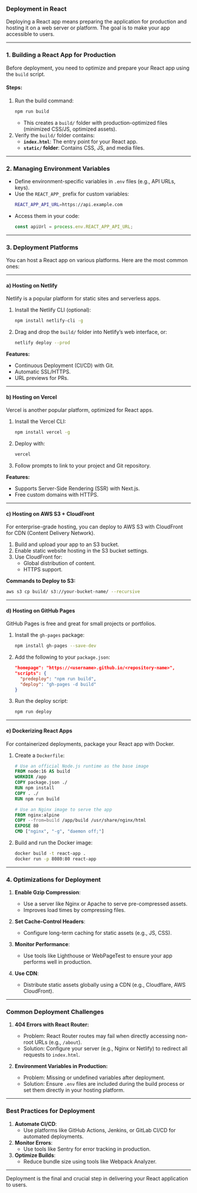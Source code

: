 ### **Deployment in React**

Deploying a React app means preparing the application for production and hosting it on a web server or platform. The goal is to make your app accessible to users.

---

### **1. Building a React App for Production**
Before deployment, you need to optimize and prepare your React app using the `build` script.

#### **Steps:**
1. Run the build command:
   ```bash
   npm run build
   ```
   - This creates a `build/` folder with production-optimized files (minimized CSS/JS, optimized assets).
2. Verify the `build/` folder contains:
   - **`index.html`**: The entry point for your React app.
   - **`static/` folder**: Contains CSS, JS, and media files.

---

### **2. Managing Environment Variables**
- Define environment-specific variables in `.env` files (e.g., API URLs, keys).
- Use the `REACT_APP_` prefix for custom variables:
  ```bash
  REACT_APP_API_URL=https://api.example.com
  ```
- Access them in your code:
  ```javascript
  const apiUrl = process.env.REACT_APP_API_URL;
  ```

---

### **3. Deployment Platforms**
You can host a React app on various platforms. Here are the most common ones:

---

#### **a) Hosting on Netlify**
Netlify is a popular platform for static sites and serverless apps.

1. Install the Netlify CLI (optional):
   ```bash
   npm install netlify-cli -g
   ```
2. Drag and drop the `build/` folder into Netlify’s web interface, or:
   ```bash
   netlify deploy --prod
   ```

**Features:**
- Continuous Deployment (CI/CD) with Git.
- Automatic SSL/HTTPS.
- URL previews for PRs.

---

#### **b) Hosting on Vercel**
Vercel is another popular platform, optimized for React apps.

1. Install the Vercel CLI:
   ```bash
   npm install vercel -g
   ```
2. Deploy with:
   ```bash
   vercel
   ```
3. Follow prompts to link to your project and Git repository.

**Features:**
- Supports Server-Side Rendering (SSR) with Next.js.
- Free custom domains with HTTPS.

---

#### **c) Hosting on AWS S3 + CloudFront**
For enterprise-grade hosting, you can deploy to AWS S3 with CloudFront for CDN (Content Delivery Network).

1. Build and upload your app to an S3 bucket.
2. Enable static website hosting in the S3 bucket settings.
3. Use CloudFront for:
   - Global distribution of content.
   - HTTPS support.

**Commands to Deploy to S3:**
```bash
aws s3 cp build/ s3://your-bucket-name/ --recursive
```

---

#### **d) Hosting on GitHub Pages**
GitHub Pages is free and great for small projects or portfolios.

1. Install the `gh-pages` package:
   ```bash
   npm install gh-pages --save-dev
   ```
2. Add the following to your `package.json`:
   ```json
   "homepage": "https://<username>.github.io/<repository-name>",
   "scripts": {
     "predeploy": "npm run build",
     "deploy": "gh-pages -d build"
   }
   ```
3. Run the deploy script:
   ```bash
   npm run deploy
   ```

---

#### **e) Dockerizing React Apps**
For containerized deployments, package your React app with Docker.

1. Create a `Dockerfile`:
   ```dockerfile
   # Use an official Node.js runtime as the base image
   FROM node:16 AS build
   WORKDIR /app
   COPY package.json ./
   RUN npm install
   COPY . ./
   RUN npm run build

   # Use an Nginx image to serve the app
   FROM nginx:alpine
   COPY --from=build /app/build /usr/share/nginx/html
   EXPOSE 80
   CMD ["nginx", "-g", "daemon off;"]
   ```
2. Build and run the Docker image:
   ```bash
   docker build -t react-app .
   docker run -p 8080:80 react-app
   ```

---

### **4. Optimizations for Deployment**
1. **Enable Gzip Compression**:
   - Use a server like Nginx or Apache to serve pre-compressed assets.
   - Improves load times by compressing files.

2. **Set Cache-Control Headers**:
   - Configure long-term caching for static assets (e.g., JS, CSS).

3. **Monitor Performance**:
   - Use tools like Lighthouse or WebPageTest to ensure your app performs well in production.

4. **Use CDN**:
   - Distribute static assets globally using a CDN (e.g., Cloudflare, AWS CloudFront).

---

### **Common Deployment Challenges**
1. **404 Errors with React Router:**
   - Problem: React Router routes may fail when directly accessing non-root URLs (e.g., `/about`).
   - Solution: Configure your server (e.g., Nginx or Netlify) to redirect all requests to `index.html`.

2. **Environment Variables in Production:**
   - Problem: Missing or undefined variables after deployment.
   - Solution: Ensure `.env` files are included during the build process or set them directly in your hosting platform.

---

### **Best Practices for Deployment**
1. **Automate CI/CD**:
   - Use platforms like GitHub Actions, Jenkins, or GitLab CI/CD for automated deployments.
2. **Monitor Errors**:
   - Use tools like Sentry for error tracking in production.
3. **Optimize Builds**:
   - Reduce bundle size using tools like Webpack Analyzer.

---

Deployment is the final and crucial step in delivering your React application to users.